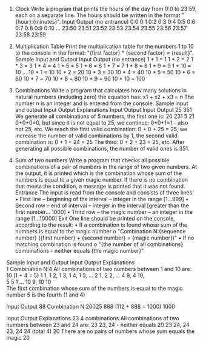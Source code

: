 01. Clock
Write a program that prints the hours of the day from 0:0 to 23:59, each on a separate line.
The hours should be written in the format "{hour}:{minutes}".
Input	        Output
(no entrance)	0:0
              0:1
              0:2
              0:3
              0:4
              0:5
              0:6
              0:7
              0:8
              0:9
              0:10
              ...
              23:50
              23:51
              23:52
              23:53
              23:54
              23:55
              23:56
              23:57
              23:58
              23:59
    
02. Multiplication Table
Print the multiplication table for the numbers 1 to 10 to the console in the format:
"{first factor} * {second factor} = {result}".
Sample Input and Output
Input Output
(no entrance)	1 * 1 = 1
              1 * 2 = 2
              1 * 3 = 3
              1 * 4 = 4
              1 * 5 = 5
              1 * 6 = 6
              1 * 7 = 7
              1 * 8 = 8
              1 * 9 = 9
              1 * 10 = 10
              ...
              10 * 1 = 10
              10 * 2 = 20
              10 * 3 = 30
              10 * 4 = 40
              10 * 5 = 50
              10 * 6 = 60
              10 * 7 = 70
              10 * 8 = 80
              10 * 9 = 90
              10 * 10 = 100

03. Combinations
Write a program that calculates how many solutions in natural numbers (including zero) the equation has:
x1 + x2 + x3 = n
The number n is an integer and is entered from the console.
Sample input and output
Input Output Explanations                                                 Input Output Input Output
25    351    We generate all combinations of 5 numbers, the first one is: 20    231    5     21
             0+0+0=0, but since it is not equal to 25, we continue:
             0+0+1=1 – also not 25, etc.
            We reach the first valid combination:
            0 + 0 + 25 = 25, we increase the number of valid
            combinations by 1,
            the second valid combination is:
            0 + 1 + 24 = 25
            The third:
            0 + 2 + 23 = 25, etc.
            After generating all possible combinations,
            the number of valid ones is 351.
    
04. Sum of two numbers
Write a program that checks all possible combinations of a pair of numbers in the range of two given numbers. At the output,
it is printed which is the combination whose sum of the numbers is equal to a given magic number.
If there is no combination that meets the condition, a message is printed that it was not found.
Entrance
The input is read from the console and consists of three lines:
• First line – beginning of the interval – integer in the range [1...999]
• Second row – end of interval – integer in the interval [greater than the first number... 1000]
• Third row – the magic number – an integer in the range [1...10000]
Exit
One line should be printed on the console, according to the result:
• If a combination is found whose sum of the numbers is equal to the magic number
o "Combination N:{sequence number} ({first number} + {second number} = {magic number})"
• If no matching combination is found
o "{the number of all combinations} combinations - neither equals {the magic number}"

Sample Input and Output
Input  Output           Explanations                                             
1      Combination N:4  All combinations of two numbers between 1 and 10 are:    
10     (1 + 4 = 5)      1 1, 1 2, 1 3, 1 4, 1 5, ... 2 1, 2 2, ... 4 9, 4 10,    
5                       5 1 ... 10 9, 10 10                                      
                        The first combination whose sum of the numbers is equal
                        to the magic number 5 is the fourth (1 and 4)

Input  Output
88     Combination N:20025 
888    (112 + 888 = 1000)
1000

Input	Output                Explanations
23    4 combinations        All combinations of two numbers between 23 and 24 are: 23 23,
24    - neither equals 20   23 24, 24 23, 24 24 (total 4)
20	                        There are no pairs of numbers whose sum equals the magic 20





